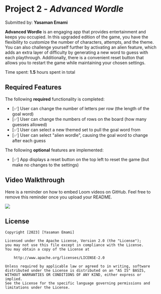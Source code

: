 # Project 2 - *Advanced Wordle*

Submitted by: **Yasaman Emami**

**Advanced Wordle** is an engaging app that provides entertainment and keeps you occupied. In this upgraded edition of the game, you have the flexibility to customize the number of characters, attempts, and the theme. You can also challenge yourself further by activating an alien feature, which adds an extra layer of difficulty by generating a new word to guess with each playthrough. Additionally, there is a convenient reset button that allows you to restart the game while maintaining your chosen settings.

Time spent: **1.5** hours spent in total

## Required Features

The following **required** functionality is completed:

- [:white_check_mark:] User can change the number of letters per row (the length of the goal word)
- [:white_check_mark:] User can change the numbers of rows on the board (how many guesses allowed)
- [:white_check_mark:] User can select a new themed set to pull the goal word from
- [:white_check_mark:] User can select "alien wordle", causing the goal word to change after each guess


The following **optional** features are implemented:

- [:white_check_mark:] App displays a reset button on the top left to reset the game (but make no changes to the settings)

## Video Walkthrough

Here is a reminder on how to embed Loom videos on GitHub. Feel free to remove this reminder once you upload your README. 

<image src="http://g.recordit.co/BLTH04Lq5A.gif"/>


[//]: # (## Notes)


[//]: # (Describe any challenges encountered while building the app.)


## License

    Copyright [2023] [Yasaman Emami]

    Licensed under the Apache License, Version 2.0 (the "License");
    you may not use this file except in compliance with the License.
    You may obtain a copy of the License at

        http://www.apache.org/licenses/LICENSE-2.0

    Unless required by applicable law or agreed to in writing, software
    distributed under the License is distributed on an "AS IS" BASIS,
    WITHOUT WARRANTIES OR CONDITIONS OF ANY KIND, either express or implied.
    See the License for the specific language governing permissions and
    limitations under the License.
